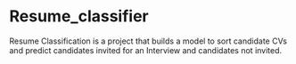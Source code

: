 # Resume_classifier
Resume Classification  is a project that builds a model to sort candidate CVs and predict candidates invited for an Interview and candidates not invited. 
